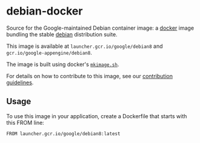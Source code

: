 debian-docker
=============

Source for the Google-maintained Debian container image: a [docker](https://docker.io) image bundling the stable [debian](https://www.debian.org) distribution suite.

This image is available at `launcher.gcr.io/google/debian8` and `gcr.io/google-appengine/debian8`.

The image is built using docker's [`mkimage.sh`](https://github.com/docker/docker/blob/master/contrib/mkimage.sh).

For details on how to contribute to this image, see our [contribution guidelines](CONTRIB.md).

## Usage

To use this image in your application, create a Dockerfile that starts with this FROM line:

```
FROM launcher.gcr.io/google/debian8:latest
```

